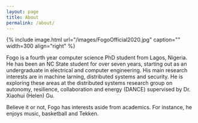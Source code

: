 ```yaml
---
layout: page
title: About
permalink: /about/
---
```


{% include image.html url="/images/FogoOfficial2020.jpg" caption="" width=300 align="right" %}

Fogo is a fourth year computer science PhD student from Lagos, Nigeria. 
He has been an NC State student for over seven years, starting out as an undergraduate in electrical and computer engineering. 
His main research interests are in machine larning, distributed systems and security. 
He is exploring these areas at the distributed systems research group on autonomy, resilience, collaboration and energy (DANCE) supervised by Dr. Xiaohui (Helen) Gu.

Believe it or not, Fogo has interests aside from academics. For instance, he enjoys music, basketball and Tekken.